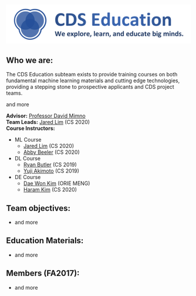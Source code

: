 [![CDS Education Logo](images/Education-logo.png)](https://cornelldata.science)

## Who we are:
The CDS Education subteam exists to provide training courses on both fundamental machine learning materials and cutting edge technologies, providing a stepping stone to prospective applicants and CDS project teams.

and more

**Advisor:** [Professor David Mimno](https://mimno.infosci.cornell.edu/)  
**Team Leads:** [Jared Lim](https://github.com/JunyoungLim) (CS 2020)  
**Course Instructors:**
* ML Course  
  * [Jared Lim](https://github.com/JunyoungLim) (CS 2020)  
  * [Abby Beeler](https://cornelldata.science) (CS 2020)  
* DL Course  
  * [Ryan Butler](https://cornelldata.science) (CS 2019)  
  * [Yuji Akimoto](https://cornelldata.science) (CS 2019)  
* DE Course  
  * [Dae Won Kim](https://cornelldata.science) (ORIE MENG)  
  * [Haram Kim](https://cornelldata.science) (CS 2020)  

## Team objectives:
* and more

## Education Materials:
* and more


## Members (FA2017):
* and more
